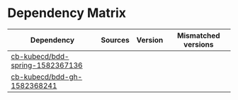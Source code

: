 # Dependency Matrix

Dependency | Sources | Version | Mismatched versions
---------- | ------- | ------- | -------------------
[cb-kubecd/bdd-spring-1582367136](https://github.com/cb-kubecd/bdd-spring-1582367136.git) |  | []() | 
[cb-kubecd/bdd-gh-1582368241](https://github.com/cb-kubecd/bdd-gh-1582368241.git) |  | []() | 
